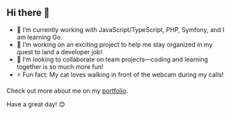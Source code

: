 ## Hi there 👋

- 🌱 I’m currently working with JavaScript/TypeScript, PHP, Symfony, and I am learning Go. 
- 🔭 I’m working on an exciting project to help me stay organized in my quest to land a developer job!
- 👯 I’m looking to collaborate on team projects—coding and learning together is so much more fun!
- ⚡ Fun fact: My cat loves walking in front of the webcam during my calls!

Check out more about me on my [portfolio](https://portfolio.thibault-rossa.fr).

Have a great day! 😊


